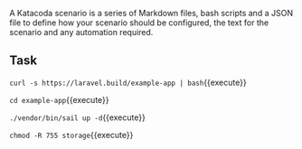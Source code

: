A Katacoda scenario is a series of Markdown files, bash scripts and a JSON file to define how your scenario should be configured, the text for the scenario and any automation required.

## Task


`curl -s https://laravel.build/example-app | bash`{{execute}}


`cd example-app`{{execute}}


`./vendor/bin/sail up -d`{{execute}}

`chmod -R 755 storage`{{execute}}
